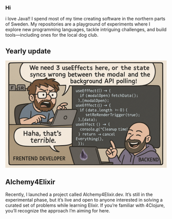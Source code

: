 ### Hi

i love Java!!
I spend most of my time creating software in the northern parts of Sweden. My repositories are a playground of experiments where I explore new programming languages, tackle intriguing challenges, and build tools—including ones for the local dog club.

## Yearly update
![awesome](image.png)


## Alchemy4Elixir

Recently, I launched a project called Alchemy4Elixir.dev. It’s still in the experimental phase, but it’s live and open to anyone interested in solving a curated set of problems while learning Elixir. If you’re familiar with 4Clojure, you’ll recognize the approach I’m aiming for here.
